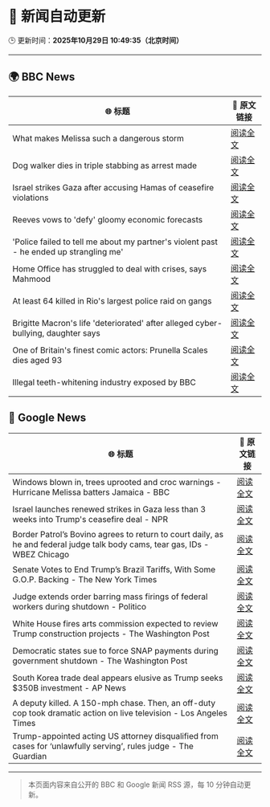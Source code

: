 # 🧠 新闻自动更新

🕒 更新时间：**2025年10月29日 10:49:35（北京时间）**

---

## 🌍 BBC News

| 🌐 标题 | 🔗 原文链接 |
|--------|-------------|
| What makes Melissa such a dangerous storm | [阅读全文](https://www.bbc.com/news/articles/cp3d71q32w5o?at_medium=RSS&at_campaign=rss) |
| Dog walker dies in triple stabbing as arrest made | [阅读全文](https://www.bbc.com/news/articles/c5ypkd57n97o?at_medium=RSS&at_campaign=rss) |
| Israel strikes Gaza after accusing Hamas of ceasefire violations | [阅读全文](https://www.bbc.com/news/articles/cgjdy5eevn2o?at_medium=RSS&at_campaign=rss) |
| Reeves vows to 'defy' gloomy economic forecasts | [阅读全文](https://www.bbc.com/news/articles/cql9ez5grpqo?at_medium=RSS&at_campaign=rss) |
| 'Police failed to tell me about my partner's violent past - he ended up strangling me' | [阅读全文](https://www.bbc.com/news/articles/c629gz5g0emo?at_medium=RSS&at_campaign=rss) |
| Home Office has struggled to deal with crises, says Mahmood | [阅读全文](https://www.bbc.com/news/articles/cp3d7ljx71do?at_medium=RSS&at_campaign=rss) |
| At least 64 killed in Rio's largest police raid on gangs | [阅读全文](https://www.bbc.com/news/articles/c8x155engwpo?at_medium=RSS&at_campaign=rss) |
| Brigitte Macron's life 'deteriorated' after alleged cyber-bullying, daughter says | [阅读全文](https://www.bbc.com/news/articles/czr16vjk8zlo?at_medium=RSS&at_campaign=rss) |
| One of Britain's finest comic actors: Prunella Scales dies aged 93 | [阅读全文](https://www.bbc.com/news/articles/cyjjkdrje13o?at_medium=RSS&at_campaign=rss) |
| Illegal teeth-whitening industry exposed by BBC | [阅读全文](https://www.bbc.com/news/articles/c20z7xx6nr4o?at_medium=RSS&at_campaign=rss) |

## 📰 Google News

| 🌐 标题 | 🔗 原文链接 |
|--------|-------------|
| Windows blown in, trees uprooted and croc warnings - Hurricane Melissa batters Jamaica - BBC | [阅读全文](https://news.google.com/rss/articles/CBMiWkFVX3lxTFBrVGhpdmdKU2NNU3dFUUZreWsxb21PTUpkUWRHaVRSemJvZUh1OUhhV0UzRGFVODNHN1c3ZUc0WVVLRGN1T01BRy1LM2VqdVlDU0FoRWRMaEQyd9IBX0FVX3lxTE5ycldHTEdBVXpVdk5YRjJsamlxdDZIU2UxOEpEVlNGUXZpRG50TEk3WU04N3JwTktQOXZxYlMyaHR5dkUyNVRvamNKaGF6b0V1U1YzLThzREdDY2lvU0FR?oc=5) |
| Israel launches renewed strikes in Gaza less than 3 weeks into Trump's ceasefire deal - NPR | [阅读全文](https://news.google.com/rss/articles/CBMigwFBVV95cUxPUlJMNHROa3gzSFhRRGVmY0d0azNtbTJWTlptcm0yV1h0eXVmU2VsZ3NkNFBUZnRVYXh3RDM0V3MySm81eFZndkZkNVVrOU5NTGhaMVMtVTJySHVtWW1rZUFURWNPc1RCVkZNcGczbkVIMFhja3dOdGQ3bkRhc1hOQWdpbw?oc=5) |
| Border Patrol’s Bovino agrees to return to court daily, as he and federal judge talk body cams, tear gas, IDs - WBEZ Chicago | [阅读全文](https://news.google.com/rss/articles/CBMijwFBVV95cUxQdlNncjFQMWZlNWtaWXNZTjdGVV9HZjJhT1NfODZUZkRxQmpGZ1VBMFZWd0xONkJ6Y1U5WlpCRzNKSDBpaks3TUZXV1RrZmRRMEl4NlBlN3NzdEFJcFItMXhuUDZEVGV0d3dRZHdRYWlYcmZBeDNWaUxpSkVkakI3VXdTVUlnbl8tZDFrNlJWTQ?oc=5) |
| Senate Votes to End Trump’s Brazil Tariffs, With Some G.O.P. Backing - The New York Times | [阅读全文](https://news.google.com/rss/articles/CBMijAFBVV95cUxQMndMM00wVFNqblBYby1EMHYta1A4Q19nVDllUS1JZE1ZeEMtLVQxaGhJVm1PUDNzVm1sY0VHdEJtbXM3b2Z6ZGpMXzlhWEdRclhDR2UwVUVhWDhTMzduRkN1S3dCc09iZTJqclFkdk4yRlRhRndhMEVJR2FOQUNobHN6UGxNSXVWdHpkcQ?oc=5) |
| Judge extends order barring mass firings of federal workers during shutdown - Politico | [阅读全文](https://news.google.com/rss/articles/CBMingFBVV95cUxPemh6RS1YSnYwR01KcmZWVV84TnQ4YXZ2UENhWU1SRjllaENIZjVKOTVUYndsaDZxWk1qaDF6TmdlTFRCMnA3dTlobzZrdHZJcWF2VlNjOFhKUnRuS0p5OU1RVGpBTWs5WjcydUlHTWpZbndzSmV4Q2I0OUM2cFo2ZklyUGY3SEktODhXUWZxdExEXzFEM2JoX1k1TWxYUQ?oc=5) |
| White House fires arts commission expected to review Trump construction projects - The Washington Post | [阅读全文](https://news.google.com/rss/articles/CBMimwFBVV95cUxNZlROREFabENfRXFBdVFvWkF0RjFWSVpMMjBxUXE1MzhISkdfR3VuWlhVZVNjRDhZaFFMNjFPRHNCaElCaU90RGpIOUlpZHRFU3oydHdGcXdOb2FUZmR6QmEzSkphUFlyMGRyT1Zxc3d1S2VYV1lKRV9FTlFFZGx2MXh6anhHdGUwR29tSnA3T0UtQW5GNU9CN0xzZw?oc=5) |
| Democratic states sue to force SNAP payments during government shutdown - The Washington Post | [阅读全文](https://news.google.com/rss/articles/CBMikgFBVV95cUxPc3RQSlV0MDdhMUg5UHVtUlcwTG5Ia19mSnZNMHBwZDBfZk0zRXRYQzBySjlUZ0QxdHk1RG9wcDB1bDR6LThnVVljS19aMC13dTBFUkhPcXQ3MVdIdlVwTmc2dGZBU2pCMU9LZDRvX3lVakdmRmVVYkV1TGthejJoR3BNOXlfTHo3NTZrSHhyNnU5QQ?oc=5) |
| South Korea trade deal appears elusive as Trump seeks $350B investment - AP News | [阅读全文](https://news.google.com/rss/articles/CBMimwFBVV95cUxQZVladEl3YlJmZmNMN3NqNlRBMXJzTF9WRDdhcHpMWm0tX29lOTlmMDZLU2RfWmhJZXg3MGc0SzBTaThNUVpzUHFuMUVjRUc0bU9uaG0xVVNfQ0p4MUlCZjRaQWhCUGNmY09FQnJ6Tm5xeXdOaWhFTGFYbGxhTXZVeWROSm1PMDBIWFFBOFdGQjNkOEVMV05VYTFjdw?oc=5) |
| A deputy killed. A 150-mph chase. Then, an off-duty cop took dramatic action on live television - Los Angeles Times | [阅读全文](https://news.google.com/rss/articles/CBMirwFBVV95cUxPNEhQcDFnTzhMRl96OUFiWEJCZjBrUnNGMHhLTC1fcFBiYTUzZlNNOE9ZSmk3RGRrU0NUUHVwYlNzTmVFRWNhQW9yWWxtS2M1RnY1RGF0Q0xjWkJOVkozNktHeXI5MllWel9rWDNib3FtdVQ5OFlzZFRQOW9Vb0hWQUVYOUhXS1VZcEd0dnNrajR3clJ4QWs3YXZ3YnNoU09ERGE1SVROZFBRWGxNSkRr?oc=5) |
| Trump-appointed acting US attorney disqualified from cases for ‘unlawfully serving’, rules judge - The Guardian | [阅读全文](https://news.google.com/rss/articles/CBMiigFBVV95cUxNcmFET2hOS09WZzVqQXhqNC1jd3dIYUctTEdwRWQ1Ml9QVzFCV1lnOTg2ZnhsaG9rOXNmd1dmY3VHaUxlTXFUOGFkUnpVWjI1d1hVT1BlS2kwbVhuR0NZbzRoaUFDSHRKYXBsekY4M1dqRHN3cURFcTZBcFFwdmhOUWtIWFF5OUlpNEE?oc=5) |

---
> 本页面内容来自公开的 BBC 和 Google 新闻 RSS 源，每 10 分钟自动更新。